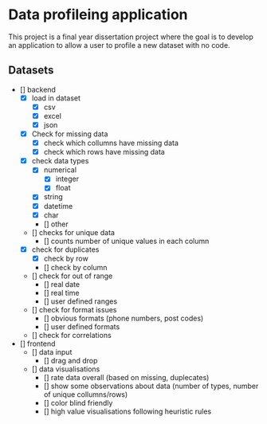 # Data profileing application

This project is a final year dissertation project where the goal is to develop an application to allow a user to profile a new dataset with no code.

## Datasets

- [] backend
  - [x] load in dataset
    - [x] csv
    - [x] excel
    - [x] json
  - [x] Check for missing data
    - [x] check which collumns have missing data
    - [x] check which rows have missing data
  - [x] check data types
    - [x] numerical
      - [x] integer
      - [x] float
    - [x] string
    - [x] datetime
    - [x] char
    - [] other
  - [] checks for unique data
    - [] counts number of unique values in each column
  - [x] check for duplicates
    - [x] check by row
    - [] check by column
  - [] check for out of range
    - [] real date
    - [] real time
    - [] user defined ranges
  - [] check for format issues
    - [] obvious formats (phone numbers, post codes)
    - [] user defined formats
  - [] check for correlations
- [] frontend
  - [] data input
    - [] drag and drop
  - [] data visualisations
    - [] rate data overall (based on missing, duplecates)
    - [] show some observations about data (number of types, number of unique collumns/rows)
    - [] color blind friendly
    - [] high value visualisations following heuristic rules
